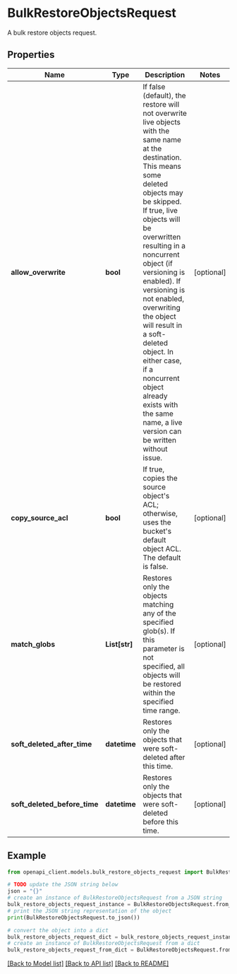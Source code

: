 # BulkRestoreObjectsRequest

A bulk restore objects request.

## Properties

Name | Type | Description | Notes
------------ | ------------- | ------------- | -------------
**allow_overwrite** | **bool** | If false (default), the restore will not overwrite live objects with the same name at the destination. This means some deleted objects may be skipped. If true, live objects will be overwritten resulting in a noncurrent object (if versioning is enabled). If versioning is not enabled, overwriting the object will result in a soft-deleted object. In either case, if a noncurrent object already exists with the same name, a live version can be written without issue. | [optional] 
**copy_source_acl** | **bool** | If true, copies the source object&#39;s ACL; otherwise, uses the bucket&#39;s default object ACL. The default is false. | [optional] 
**match_globs** | **List[str]** | Restores only the objects matching any of the specified glob(s). If this parameter is not specified, all objects will be restored within the specified time range. | [optional] 
**soft_deleted_after_time** | **datetime** | Restores only the objects that were soft-deleted after this time. | [optional] 
**soft_deleted_before_time** | **datetime** | Restores only the objects that were soft-deleted before this time. | [optional] 

## Example

```python
from openapi_client.models.bulk_restore_objects_request import BulkRestoreObjectsRequest

# TODO update the JSON string below
json = "{}"
# create an instance of BulkRestoreObjectsRequest from a JSON string
bulk_restore_objects_request_instance = BulkRestoreObjectsRequest.from_json(json)
# print the JSON string representation of the object
print(BulkRestoreObjectsRequest.to_json())

# convert the object into a dict
bulk_restore_objects_request_dict = bulk_restore_objects_request_instance.to_dict()
# create an instance of BulkRestoreObjectsRequest from a dict
bulk_restore_objects_request_from_dict = BulkRestoreObjectsRequest.from_dict(bulk_restore_objects_request_dict)
```
[[Back to Model list]](../README.md#documentation-for-models) [[Back to API list]](../README.md#documentation-for-api-endpoints) [[Back to README]](../README.md)


